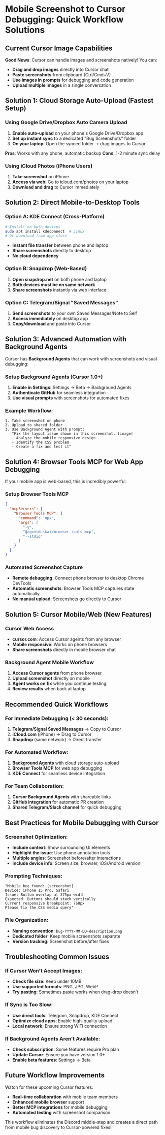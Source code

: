 # Mobile Screenshot to Cursor Debugging: Quick Workflow Solutions

## Current Cursor Image Capabilities

**Good News**: Cursor can handle images and screenshots natively! You can:
- **Drag and drop images** directly into Cursor chat
- **Paste screenshots** from clipboard (Ctrl/Cmd+V)
- **Use images in prompts** for debugging and code generation
- **Upload multiple images** in a single conversation

## Solution 1: Cloud Storage Auto-Upload (Fastest Setup)

### Using Google Drive/Dropbox Auto Camera Upload
1. **Enable auto-upload** on your phone's Google Drive/Dropbox app
2. **Set up instant sync** to a dedicated "Bug Screenshots" folder
3. **On your laptop**: Open the synced folder → drag images to Cursor

**Pros**: Works with any phone, automatic backup
**Cons**: 1-2 minute sync delay

### Using iCloud Photos (iPhone Users)
1. **Take screenshot** on iPhone
2. **Access via web**: Go to icloud.com/photos on your laptop
3. **Download and drag** to Cursor immediately

## Solution 2: Direct Mobile-to-Desktop Tools

### Option A: KDE Connect (Cross-Platform)
```bash
# Install on both devices
sudo apt install kdeconnect  # Linux
# Or download from app store
```
- **Instant file transfer** between phone and laptop
- **Share screenshots** directly to desktop
- **No cloud dependency**

### Option B: Snapdrop (Web-Based)
1. **Open snapdrop.net** on both phone and laptop
2. **Both devices must be on same network**
3. **Share screenshots** instantly via web interface

### Option C: Telegram/Signal "Saved Messages"
1. **Send screenshots** to your own Saved Messages/Note to Self
2. **Access immediately** on desktop app
3. **Copy/download** and paste into Cursor

## Solution 3: Advanced Automation with Background Agents

Cursor has **Background Agents** that can work with screenshots and visual debugging:

### Setup Background Agents (Cursor 1.0+)
1. **Enable in Settings**: Settings → Beta → Background Agents
2. **Authenticate GitHub** for seamless integration
3. **Use visual prompts** with screenshots for automated fixes

### Example Workflow:
```
1. Take screenshot on phone
2. Upload to shared folder
3. Use Background Agent with prompt:
   "Fix the layout issue shown in this screenshot: [image]
   - Analyze the mobile responsive design
   - Identify the CSS problem
   - Create a fix and test it"
```

## Solution 4: Browser Tools MCP for Web App Debugging

If your mobile app is web-based, this is incredibly powerful:

### Setup Browser Tools MCP
```json
{
  "mcpServers": {
    "Browser Tools MCP": {
      "command": "npx",
      "args": [
        "-y",
        "@agentdeskai/browser-tools-mcp",
        "--stdio"
      ]
    }
  }
}
```

### Automated Screenshot Capture
- **Remote debugging**: Connect phone browser to desktop Chrome DevTools
- **Automatic screenshots**: Browser Tools MCP captures state automatically
- **No manual upload**: Screenshots go directly to Cursor

## Solution 5: Cursor Mobile/Web (New Features)

### Cursor Web Access
- **cursor.com**: Access Cursor agents from any browser
- **Mobile responsive**: Works on phone browsers
- **Share screenshots** directly in mobile browser chat

### Background Agent Mobile Workflow
1. **Access Cursor agents** from phone browser
2. **Upload screenshot** directly on mobile
3. **Agent works on fix** while you continue testing
4. **Review results** when back at laptop

## Recommended Quick Workflows

### For Immediate Debugging (< 30 seconds):
1. **Telegram/Signal Saved Messages** → Copy to Cursor
2. **iCloud.com** (iPhone) → Drag to Cursor
3. **Snapdrop** (same network) → Direct transfer

### For Automated Workflow:
1. **Background Agents** with cloud storage auto-upload
2. **Browser Tools MCP** for web app debugging
3. **KDE Connect** for seamless device integration

### For Team Collaboration:
1. **Cursor Background Agents** with shareable links
2. **GitHub integration** for automatic PR creation
3. **Shared Telegram/Slack channel** for quick debugging

## Best Practices for Mobile Debugging with Cursor

### Screenshot Optimization:
- **Include context**: Show surrounding UI elements
- **Highlight the issue**: Use phone annotation tools
- **Multiple angles**: Screenshot before/after interactions
- **Include device info**: Screen size, browser, iOS/Android version

### Prompting Techniques:
```
"Mobile bug found: [screenshot]
Device: iPhone 15 Pro, Safari
Issue: Button overlap at 375px width
Expected: Buttons should stack vertically
Current responsive breakpoint: 768px
Please fix the CSS media query"
```

### File Organization:
- **Naming convention**: `bug-YYYY-MM-DD-description.png`
- **Dedicated folder**: Keep mobile screenshots separate
- **Version tracking**: Screenshot before/after fixes

## Troubleshooting Common Issues

### If Cursor Won't Accept Images:
- **Check file size**: Keep under 10MB
- **Use supported formats**: PNG, JPG, WebP
- **Try pasting**: Sometimes paste works when drag-drop doesn't

### If Sync is Too Slow:
- **Use direct tools**: Telegram, Snapdrop, KDE Connect
- **Optimize cloud apps**: Enable high-quality upload
- **Local network**: Ensure strong WiFi connection

### If Background Agents Aren't Available:
- **Check subscription**: Some features require Pro plan
- **Update Cursor**: Ensure you have version 1.0+
- **Enable beta features**: Settings → Beta

## Future Workflow Improvements

Watch for these upcoming Cursor features:
- **Real-time collaboration** with mobile team members
- **Enhanced mobile browser** support
- **Better MCP integrations** for mobile debugging
- **Automated testing** with screenshot comparison

This workflow eliminates the Discord middle-step and creates a direct path from mobile bug discovery to Cursor-powered fixes!